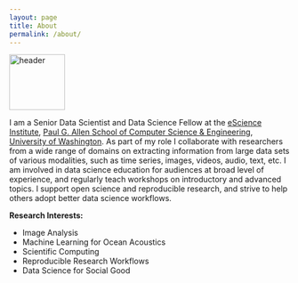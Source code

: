 ```yaml
---
layout: page
title: About
permalink: /about/
---
```


<img src="https://github.com/valentina-s/valentina-s.github.io/assets/11621647/4e743dbf-99d2-4cc5-a497-1d3bac15ecb1" alt="header" height="100" >




I am a Senior Data Scientist and Data Science Fellow at the [eScience Institute](https://escience.washington.edu/), [Paul G. Allen School of Computer Science & Engineering](https://www.cs.washington.edu/), [University of Washington](https://www.washington.edu/). As part of my role I collaborate with researchers from a wide range of domains on extracting information from large data sets of various modalities, such as time series, images, videos, audio, text, etc. I am involved in data science education for audiences at broad level of experience, and regularly teach workshops on introductory and advanced topics. I support open science and reproducible research, and strive to help others adopt better data science workflows.

**Research Interests:**

* Image Analysis
* Machine Learning for Ocean Acoustics
* Scientific Computing
* Reproducible Research Workflows
* Data Science for Social Good
